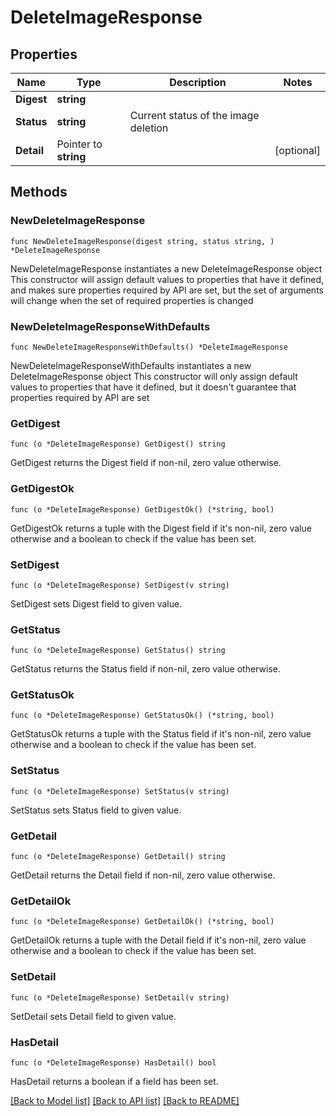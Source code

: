 # DeleteImageResponse

## Properties

Name | Type | Description | Notes
------------ | ------------- | ------------- | -------------
**Digest** | **string** |  | 
**Status** | **string** | Current status of the image deletion | 
**Detail** | Pointer to **string** |  | [optional] 

## Methods

### NewDeleteImageResponse

`func NewDeleteImageResponse(digest string, status string, ) *DeleteImageResponse`

NewDeleteImageResponse instantiates a new DeleteImageResponse object
This constructor will assign default values to properties that have it defined,
and makes sure properties required by API are set, but the set of arguments
will change when the set of required properties is changed

### NewDeleteImageResponseWithDefaults

`func NewDeleteImageResponseWithDefaults() *DeleteImageResponse`

NewDeleteImageResponseWithDefaults instantiates a new DeleteImageResponse object
This constructor will only assign default values to properties that have it defined,
but it doesn't guarantee that properties required by API are set

### GetDigest

`func (o *DeleteImageResponse) GetDigest() string`

GetDigest returns the Digest field if non-nil, zero value otherwise.

### GetDigestOk

`func (o *DeleteImageResponse) GetDigestOk() (*string, bool)`

GetDigestOk returns a tuple with the Digest field if it's non-nil, zero value otherwise
and a boolean to check if the value has been set.

### SetDigest

`func (o *DeleteImageResponse) SetDigest(v string)`

SetDigest sets Digest field to given value.


### GetStatus

`func (o *DeleteImageResponse) GetStatus() string`

GetStatus returns the Status field if non-nil, zero value otherwise.

### GetStatusOk

`func (o *DeleteImageResponse) GetStatusOk() (*string, bool)`

GetStatusOk returns a tuple with the Status field if it's non-nil, zero value otherwise
and a boolean to check if the value has been set.

### SetStatus

`func (o *DeleteImageResponse) SetStatus(v string)`

SetStatus sets Status field to given value.


### GetDetail

`func (o *DeleteImageResponse) GetDetail() string`

GetDetail returns the Detail field if non-nil, zero value otherwise.

### GetDetailOk

`func (o *DeleteImageResponse) GetDetailOk() (*string, bool)`

GetDetailOk returns a tuple with the Detail field if it's non-nil, zero value otherwise
and a boolean to check if the value has been set.

### SetDetail

`func (o *DeleteImageResponse) SetDetail(v string)`

SetDetail sets Detail field to given value.

### HasDetail

`func (o *DeleteImageResponse) HasDetail() bool`

HasDetail returns a boolean if a field has been set.


[[Back to Model list]](../README.md#documentation-for-models) [[Back to API list]](../README.md#documentation-for-api-endpoints) [[Back to README]](../README.md)


